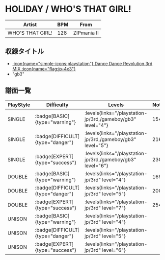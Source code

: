 # HOLIDAY / WHO'S THAT GIRL!

|Artist|BPM|From|
|------|---|----|
|WHO'S THAT GIRL!|128|ZIPmania II|

## 収録タイトル

- [:icon{name="simple-icons:playstation"} Dance Dance Revolution 3rd MIX :icon{name="flag:jp-4x3"}](/playstation-jp/3rd)
- "gb3"

## 譜面一覧

|PlayStyle|Difficulty|Levels|Notes|Movie|
|---------|----------|------|-----|-----|
|SINGLE| :badge[BASIC]{type="warning"}| :levels{links="/playstation-jp/3rd,/gameboy/gb3" level="4"}|154/0||
|SINGLE| :badge[DIFFICULT]{type="danger"}| :levels{links="/playstation-jp/3rd,/gameboy/gb3" level="5"}|216/0||
|SINGLE| :badge[EXPERT]{type="success"}| :levels{links="/playstation-jp/3rd,/gameboy/gb3" level="6"}|230/0||
|DOUBLE| :badge[BASIC]{type="warning"}| :levels{links="/playstation-jp/3rd" level="4"}|165/0||
|DOUBLE| :badge[DIFFICULT]{type="danger"}| :levels{links="/playstation-jp/3rd" level="5"}|200/0||
|DOUBLE| :badge[EXPERT]{type="success"}| :levels{links="/playstation-jp/3rd" level="7"}|254/0||
|UNISON| :badge[BASIC]{type="warning"}| :levels{links="/playstation-jp/3rd" level="4"}|||
|UNISON| :badge[DIFFICULT]{type="danger"}| :levels{links="/playstation-jp/3rd" level="5"}|||
|UNISON| :badge[EXPERT]{type="success"}| :levels{links="/playstation-jp/3rd" level="6"}|||
